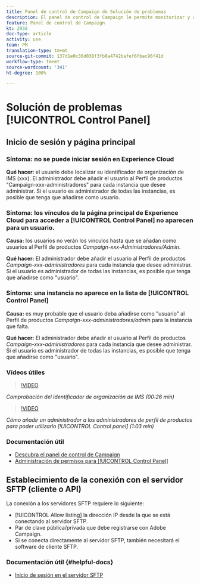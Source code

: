 ```yaml
---
title: Panel de control de Campaign de Solución de problemas
description: El panel de control de Campaign le permite monitorizar y administrar su almacenamiento SFTP por instancia y direcciones IP de lista de permitidos.
feature: Panel de control de Campaign
kt: 2938
doc-type: article
activity: use
team: PM
translation-type: tm+mt
source-git-commit: 137d1e0c36d038f3fb8a4742bafef6fbac96f41d
workflow-type: tm+mt
source-wordcount: '341'
ht-degree: 100%

---
```



# Solución de problemas [!UICONTROL Control Panel]

## Inicio de sesión y página principal

### Síntoma: no se puede iniciar sesión en Experience Cloud

**Qué hacer:**
el usuario debe localizar su identificador de organización de IMS (xxx). El administrador debe añadir el usuario al Perfil de productos &quot;Campaign-xxx-administradores&quot; para cada instancia que desee administrar. Si el usuario es administrador de todas las instancias, es posible que tenga que añadirse como usuario.

### Síntoma: los vínculos de la página principal de Experience Cloud para acceder a [!UICONTROL Control Panel] no aparecen para un usuario.

**Causa:**
los usuarios no verán los vínculos hasta que se añadan como usuarios al Perfil de productos _Campaign-xxx-Administradores/Admin_.

**Qué hacer:**
El administrador debe añadir el usuario al Perfil de productos _Campaign-xxx-administradores_ para cada instancia que desee administrar. Si el usuario es administrador de todas las instancias, es posible que tenga que añadirse como &quot;usuario&quot;.

### Síntoma: una instancia no aparece en la lista de [!UICONTROL Control Panel]

**Causa:**
es muy probable que el usuario deba añadirse como &quot;usuario&quot; al Perfil de productos _Campaign-xxx-administradores/admin_ para la instancia que falta.

**Qué hacer:**
El administrador debe añadir el usuario al Perfil de productos _Campaign-xxx-administradores_ para cada instancia que desee administrar. Si el usuario es administrador de todas las instancias, es posible que tenga que añadirse como &quot;usuario&quot;.

### Vídeos útiles

>[!VIDEO](https://video.tv.adobe.com/v/27183?quality=12)

*Comprobación del identificador de organización de IMS (00:26 min)*

>[!VIDEO](https://video.tv.adobe.com/v/27147?quality=12)

*Cómo añadir un administrador a los administradores de perfil de productos para poder utilizarlo [!UICONTROL Control panel] (1:03 min)*

### Documentación útil

* [Descubra el panel de control de Campaign](https://helpx.adobe.com/es/campaign/kb/control-panel-overview.html)
* [Administración de permisos para [!UICONTROL Control Panel]](https://helpx.adobe.com/es/campaign/kb/control-panel-access.html)

## Establecimiento de la conexión con el servidor SFTP (cliente o API)

La conexión a los servidores SFTP requiere lo siguiente:

* [!UICONTROL Allow listing] la dirección IP desde la que se está conectando al servidor SFTP.
* Par de clave pública/privada que debe registrarse con Adobe Campaign.
* Si se conecta directamente al servidor SFTP, también necesitará el software de cliente SFTP.

### Documentación útil {#helpful-docs}

* [Inicio de sesión en el servidor SFTP](https://helpx.adobe.com/es/campaign/kb/control-panel-sftp.html#LoggingintoyourSFTPserver)

